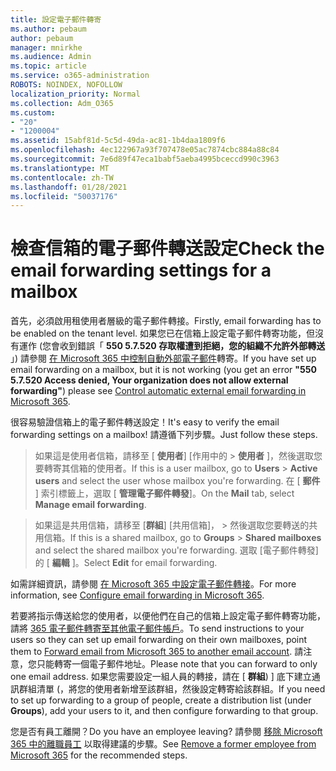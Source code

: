 ```yaml
---
title: 設定電子郵件轉寄
ms.author: pebaum
author: pebaum
manager: mnirkhe
ms.audience: Admin
ms.topic: article
ms.service: o365-administration
ROBOTS: NOINDEX, NOFOLLOW
localization_priority: Normal
ms.collection: Adm_O365
ms.custom:
- "20"
- "1200004"
ms.assetid: 15abf81d-5c5d-49da-ac81-1b4daa1809f6
ms.openlocfilehash: 4ec122967a93f707478e05ac7874cbc884a88c84
ms.sourcegitcommit: 7e6d89f47eca1babf5aeba4995bceccd990c3963
ms.translationtype: MT
ms.contentlocale: zh-TW
ms.lasthandoff: 01/28/2021
ms.locfileid: "50037176"
---
```

# <a name="check-the-email-forwarding-settings-for-a-mailbox"></a><span data-ttu-id="70e62-102">檢查信箱的電子郵件轉送設定</span><span class="sxs-lookup"><span data-stu-id="70e62-102">Check the email forwarding settings for a mailbox</span></span>

<span data-ttu-id="70e62-103">首先，必須啟用租使用者層級的電子郵件轉接。</span><span class="sxs-lookup"><span data-stu-id="70e62-103">Firstly, email forwarding has to be enabled on the tenant level.</span></span> <span data-ttu-id="70e62-104">如果您已在信箱上設定電子郵件轉寄功能，但沒有運作 (您會收到錯誤「 **550 5.7.520 存取權遭到拒絕，您的組織不允許外部轉送** 」) 請參閱 [在 Microsoft 365 中控制自動外部電子郵件](https://docs.microsoft.com/microsoft-365/security/office-365-security/external-email-forwarding?view=o365-worldwide)轉寄。</span><span class="sxs-lookup"><span data-stu-id="70e62-104">If you have set up email forwarding on a mailbox, but it is not working (you get an error **"550 5.7.520 Access denied, Your organization does not allow external forwarding"**) please see [Control automatic external email forwarding in Microsoft 365](https://docs.microsoft.com/microsoft-365/security/office-365-security/external-email-forwarding?view=o365-worldwide).</span></span>

<span data-ttu-id="70e62-105">很容易驗證信箱上的電子郵件轉送設定！</span><span class="sxs-lookup"><span data-stu-id="70e62-105">It's easy to verify the email forwarding settings on a mailbox!</span></span> <span data-ttu-id="70e62-106">請遵循下列步驟。</span><span class="sxs-lookup"><span data-stu-id="70e62-106">Just follow these steps.</span></span>
  
> <span data-ttu-id="70e62-107">如果這是使用者信箱，請移至 [ **使用者**] [作用中的 \> **使用者** ]，然後選取您要轉寄其信箱的使用者。</span><span class="sxs-lookup"><span data-stu-id="70e62-107">If this is a user mailbox, go to **Users** \> **Active users** and select the user whose mailbox you're forwarding.</span></span> <span data-ttu-id="70e62-108">在 [ **郵件** ] 索引標籤上，選取 [ **管理電子郵件轉發**]。</span><span class="sxs-lookup"><span data-stu-id="70e62-108">On the **Mail** tab, select **Manage email forwarding**.</span></span>

> <span data-ttu-id="70e62-109">如果這是共用信箱，請移至 [**群組**] [共用信箱]， \> 然後選取您要轉送的共用信箱。</span><span class="sxs-lookup"><span data-stu-id="70e62-109">If this is a shared mailbox, go to **Groups** \> **Shared mailboxes** and select the shared mailbox you're forwarding.</span></span> <span data-ttu-id="70e62-110">選取 [電子郵件轉發] 的 [ **編輯** ]。</span><span class="sxs-lookup"><span data-stu-id="70e62-110">Select **Edit** for email forwarding.</span></span>

<span data-ttu-id="70e62-111">如需詳細資訊，請參閱 [在 Microsoft 365 中設定電子郵件轉接](https://docs.microsoft.com/microsoft-365/admin/email/configure-email-forwarding)。</span><span class="sxs-lookup"><span data-stu-id="70e62-111">For more information, see [Configure email forwarding in Microsoft 365](https://docs.microsoft.com/microsoft-365/admin/email/configure-email-forwarding).</span></span>
  
<span data-ttu-id="70e62-112">若要將指示傳送給您的使用者，以便他們在自己的信箱上設定電子郵件轉寄功能，請將 [365 電子郵件轉寄至其他電子郵件帳戶](https://support.office.com/article/Forward-email-from-Office-365-to-another-email-account-1ed4ee1e-74f8-4f53-a174-86b748ff6a0e)。</span><span class="sxs-lookup"><span data-stu-id="70e62-112">To send instructions to your users so they can set up email forwarding on their own mailboxes, point them to [Forward email from Microsoft 365 to another email account](https://support.office.com/article/Forward-email-from-Office-365-to-another-email-account-1ed4ee1e-74f8-4f53-a174-86b748ff6a0e).</span></span> <span data-ttu-id="70e62-113">請注意，您只能轉寄一個電子郵件地址。</span><span class="sxs-lookup"><span data-stu-id="70e62-113">Please note that you can forward to only one email address.</span></span> <span data-ttu-id="70e62-114">如果您需要設定一組人員的轉接，請在 [ **群組**) ] 底下建立通訊群組清單 (，將您的使用者新增至該群組，然後設定轉寄給該群組。</span><span class="sxs-lookup"><span data-stu-id="70e62-114">If you need to set up forwarding to a group of people, create a distribution list (under **Groups**), add your users to it, and then configure forwarding to that group.</span></span>
  
<span data-ttu-id="70e62-115">您是否有員工離開？</span><span class="sxs-lookup"><span data-stu-id="70e62-115">Do you have an employee leaving?</span></span> <span data-ttu-id="70e62-116">請參閱 [移除 Microsoft 365 中的離職員工](https://docs.microsoft.com/microsoft-365/admin/add-users/remove-former-employee) 以取得建議的步驟。</span><span class="sxs-lookup"><span data-stu-id="70e62-116">See [Remove a former employee from Microsoft 365](https://docs.microsoft.com/microsoft-365/admin/add-users/remove-former-employee) for the recommended steps.</span></span>